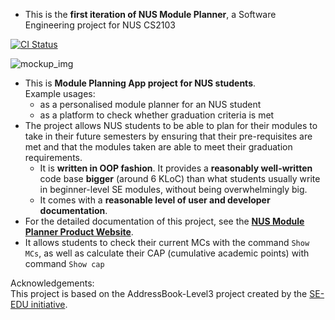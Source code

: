 * This is the **first iteration of NUS Module Planner**, a Software Engineering project for NUS CS2103<br>

[![CI Status](https://github.com/AY2021S2-CS2103-W17-1/tp/actions/workflows/gradle.yml/badge.svg)](https://github.com/AY2021S2-CS2103-W17-1/tp/actions)

![mockup_img](https://ay2021s2-cs2103-w17-1.github.io/tp/images/Ui.png)

* This is **Module Planning App project for NUS students**.<br>
  Example usages:
  * as a personalised module planner for an NUS student
  * as a platform to check whether graduation criteria is met
* The project allows NUS students to be able to plan for their modules to take in their future semesters by ensuring that their pre-requisites are met and that the modules taken are able to meet their graduation requirements.
  * It is **written in OOP fashion**. It provides a **reasonably well-written** code base **bigger** (around 6 KLoC) than what students usually write in beginner-level SE modules, without being overwhelmingly big.
  * It comes with a **reasonable level of user and developer documentation**.
* For the detailed documentation of this project, see the **[NUS Module Planner Product Website](https://ay2021s2-cs2103-w17-1.github.io/tp/)**.
* It allows students to check their current MCs with the command `Show MCs`, as well as calculate their CAP (cumulative academic points) with command `Show cap`

Acknowledgements:  
This project is based on the AddressBook-Level3 project created by the [SE-EDU initiative](https://se-education.org).
